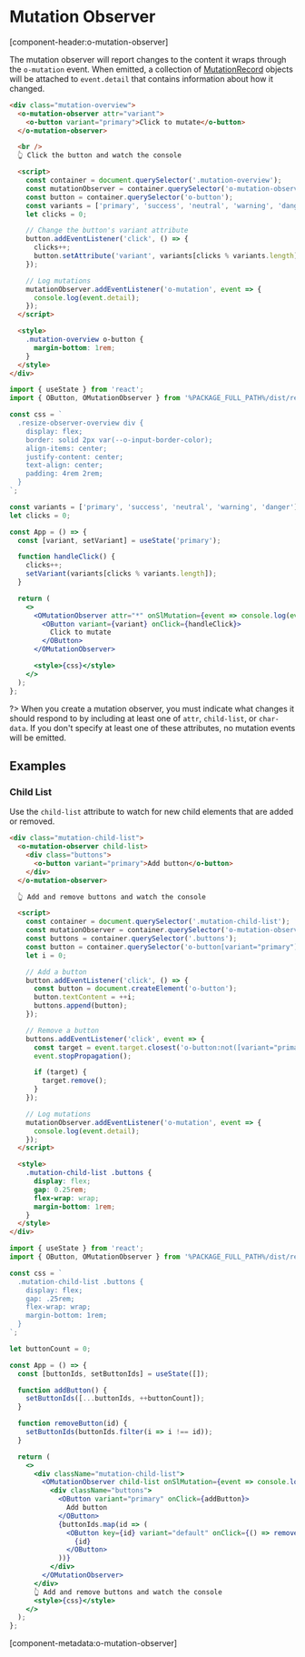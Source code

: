 # Mutation Observer

[component-header:o-mutation-observer]

The mutation observer will report changes to the content it wraps through the `o-mutation` event. When emitted, a collection of [MutationRecord](https://developer.mozilla.org/en-US/docs/Web/API/MutationRecord) objects will be attached to `event.detail` that contains information about how it changed.

```html preview
<div class="mutation-overview">
  <o-mutation-observer attr="variant">
    <o-button variant="primary">Click to mutate</o-button>
  </o-mutation-observer>

  <br />
  👆 Click the button and watch the console

  <script>
    const container = document.querySelector('.mutation-overview');
    const mutationObserver = container.querySelector('o-mutation-observer');
    const button = container.querySelector('o-button');
    const variants = ['primary', 'success', 'neutral', 'warning', 'danger'];
    let clicks = 0;

    // Change the button's variant attribute
    button.addEventListener('click', () => {
      clicks++;
      button.setAttribute('variant', variants[clicks % variants.length]);
    });

    // Log mutations
    mutationObserver.addEventListener('o-mutation', event => {
      console.log(event.detail);
    });
  </script>

  <style>
    .mutation-overview o-button {
      margin-bottom: 1rem;
    }
  </style>
</div>
```

```jsx react
import { useState } from 'react';
import { OButton, OMutationObserver } from '%PACKAGE_FULL_PATH%/dist/react';

const css = `
  .resize-observer-overview div {
    display: flex; 
    border: solid 2px var(--o-input-border-color); 
    align-items: center; 
    justify-content: center;
    text-align: center;
    padding: 4rem 2rem;
  }
`;

const variants = ['primary', 'success', 'neutral', 'warning', 'danger'];
let clicks = 0;

const App = () => {
  const [variant, setVariant] = useState('primary');

  function handleClick() {
    clicks++;
    setVariant(variants[clicks % variants.length]);
  }

  return (
    <>
      <OMutationObserver attr="*" onSlMutation={event => console.log(event.detail)}>
        <OButton variant={variant} onClick={handleClick}>
          Click to mutate
        </OButton>
      </OMutationObserver>

      <style>{css}</style>
    </>
  );
};
```

?> When you create a mutation observer, you must indicate what changes it should respond to by including at least one of `attr`, `child-list`, or `char-data`. If you don't specify at least one of these attributes, no mutation events will be emitted.

## Examples

### Child List

Use the `child-list` attribute to watch for new child elements that are added or removed.

```html preview
<div class="mutation-child-list">
  <o-mutation-observer child-list>
    <div class="buttons">
      <o-button variant="primary">Add button</o-button>
    </div>
  </o-mutation-observer>

  👆 Add and remove buttons and watch the console

  <script>
    const container = document.querySelector('.mutation-child-list');
    const mutationObserver = container.querySelector('o-mutation-observer');
    const buttons = container.querySelector('.buttons');
    const button = container.querySelector('o-button[variant="primary"]');
    let i = 0;

    // Add a button
    button.addEventListener('click', () => {
      const button = document.createElement('o-button');
      button.textContent = ++i;
      buttons.append(button);
    });

    // Remove a button
    buttons.addEventListener('click', event => {
      const target = event.target.closest('o-button:not([variant="primary"])');
      event.stopPropagation();

      if (target) {
        target.remove();
      }
    });

    // Log mutations
    mutationObserver.addEventListener('o-mutation', event => {
      console.log(event.detail);
    });
  </script>

  <style>
    .mutation-child-list .buttons {
      display: flex;
      gap: 0.25rem;
      flex-wrap: wrap;
      margin-bottom: 1rem;
    }
  </style>
</div>
```

```jsx react
import { useState } from 'react';
import { OButton, OMutationObserver } from '%PACKAGE_FULL_PATH%/dist/react';

const css = `
  .mutation-child-list .buttons {
    display: flex;
    gap: .25rem;
    flex-wrap: wrap;
    margin-bottom: 1rem;
  }
`;

let buttonCount = 0;

const App = () => {
  const [buttonIds, setButtonIds] = useState([]);

  function addButton() {
    setButtonIds([...buttonIds, ++buttonCount]);
  }

  function removeButton(id) {
    setButtonIds(buttonIds.filter(i => i !== id));
  }

  return (
    <>
      <div className="mutation-child-list">
        <OMutationObserver child-list onSlMutation={event => console.log(event.detail)}>
          <div className="buttons">
            <OButton variant="primary" onClick={addButton}>
              Add button
            </OButton>
            {buttonIds.map(id => (
              <OButton key={id} variant="default" onClick={() => removeButton(id)}>
                {id}
              </OButton>
            ))}
          </div>
        </OMutationObserver>
      </div>
      👆 Add and remove buttons and watch the console
      <style>{css}</style>
    </>
  );
};
```

[component-metadata:o-mutation-observer]

